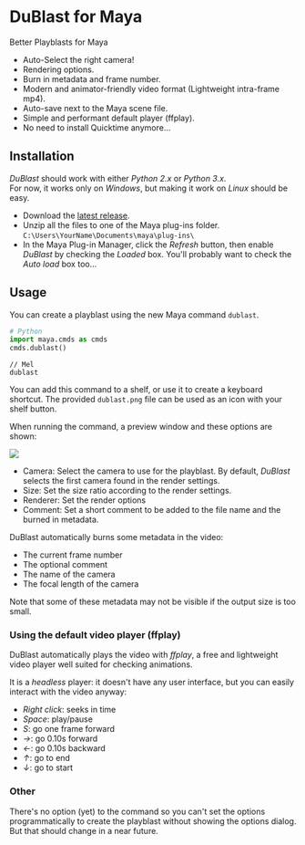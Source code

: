 # DuBlast for Maya

Better Playblasts for Maya

- Auto-Select the right camera!
- Rendering options.
- Burn in metadata and frame number.
- Modern and animator-friendly video format (Lightweight intra-frame mp4).
- Auto-save next to the Maya scene file.
- Simple and performant default player (ffplay).
- No need to install Quicktime anymore...

## Installation

*DuBlast* should work with either *Python 2.x* or *Python 3.x*.  
For now, it works only on *Windows*, but making it work on *Linux* should be easy.

- Download the [latest release](https://github.com/RxLaboratory/DuMAF_DuBlast/releases).
- Unzip all the files to one of the Maya plug-ins folder.  
    `C:\Users\YourName\Documents\maya\plug-ins\`
- In the Maya Plug-in Manager, click the *Refresh* button, then enable *DuBlast* by checking the *Loaded* box. You'll probably want to check the *Auto load* box too...

## Usage

You can create a playblast using the new Maya command `dublast`.

```py
# Python
import maya.cmds as cmds
cmds.dublast()
```

```mel
// Mel
dublast
```

You can add this command to a shelf, or use it to create a keyboard shortcut. The provided `dublast.png` file can be used as an icon with your shelf button.

When running the command, a preview window and these options are shown:

![](https://github.com/RxLaboratory/DuMAF_DuBlast/blob/main/dublast_screenshot.png?raw=true)

- Camera: Select the camera to use for the playblast. By default, *DuBlast* selects the first camera found in the render settings.
- Size: Set the size ratio according to the render settings.
- Renderer: Set the render options
- Comment: Set a short comment to be added to the file name and the burned in metadata.

DuBlast automatically burns some metadata in the video:

- The current frame number
- The optional comment
- The name of the camera
- The focal length of the camera

Note that some of these metadata may not be visible if the output size is too small.

### Using the default video player (ffplay)

DuBlast automatically plays the video with *ffplay*, a free and lightweight video player well suited for checking animations.

It is a *headless* player: it doesn't have any user interface, but you can easily interact with the video anyway:

- *Right click*: seeks in time
- *Space*: play/pause
- *S*: go one frame forward
- *→*: go 0.10s forward
- *←*: go 0.10s backward
- *↑*: go to end
- *↓*: go to start

### Other

There's no option (yet) to the command so you can't set the options programmatically to create the playblast without showing the options dialog. But that should change in a near future.
